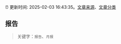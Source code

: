 :alarm_clock: 更新时间: 2025-02-03 16:43:35。[文章来源](/README.md)、[文章分类](/TAGS.md)

## 报告


> 关键字：`报告`、`月报`



